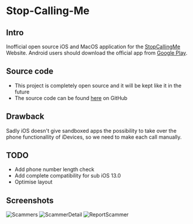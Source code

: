 # Stop-Calling-Me
## Intro
Inofficial open source iOS and MacOS application for the [StopCallingMe](https://stopcallingme.ca/) Website.
Android users should download the official app from [Google Play](https://play.google.com/store/apps/details?id=com.auxilium.stopcallingme&pcampaignid=pcampaignidMKT-Other-global-all-co-prtnr-py-PartBadge-Mar2515-1).
## Source code
- This project is completely open source and it will be kept like it in the future
- The source code can be found [here](https://github.com/basti564/Stop-Calling-Me) on GitHub
## Drawback
Sadly iOS doesn't give sandboxed apps the possibility to take over the phone functionallity of iDevices, so we need to make each call manually.
## TODO
- Add phone number length check
- Add complete compatibility for sub iOS 13.0
- Optimise layout
## Screenshots
![Scammers](https://user-images.githubusercontent.com/34898868/71456736-2dcc4f80-279b-11ea-8a12-32c5ed069622.png)
![ScammerDetail](https://user-images.githubusercontent.com/34898868/71456735-2dcc4f80-279b-11ea-9c64-3534259f40e1.png)
![ReportScammer](https://user-images.githubusercontent.com/34898868/71456734-2d33b900-279b-11ea-86e6-f56d695b6f69.png)
